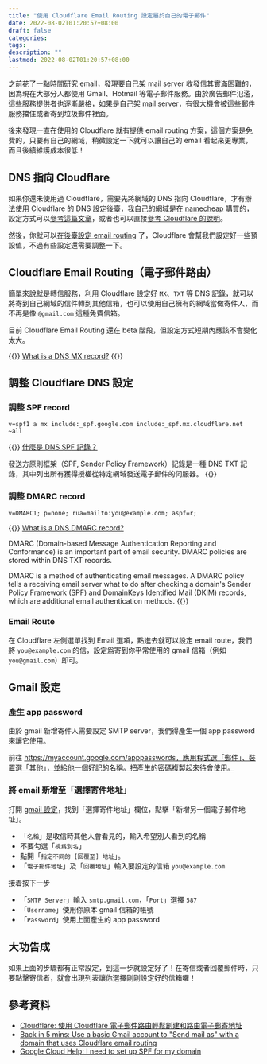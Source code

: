 ```yaml
---
title: "使用 Cloudflare Email Routing 設定屬於自己的電子郵件"
date: 2022-08-02T01:20:57+08:00
draft: false
categories:
tags:
description: ""
lastmod: 2022-08-02T01:20:57+08:00
---
```


之前花了一點時間研究 email，發現要自己架 mail server 收發信其實滿困難的，因為現在大部分人都使用 Gmail、Hotmail 等電子郵件服務。由於廣告郵件氾濫，這些服務提供者也逐漸嚴格，如果是自己架 mail server，有很大機會被這些郵件服務擋住或者寄到垃圾郵件裡面。

後來發現一直在使用的 Cloudflare 就有提供 email routing 方案，這個方案是免費的，只要有自己的網域，稍微設定一下就可以讓自己的 email 看起來更專業，而且後續維護成本很低！


## DNS 指向 Cloudflare

如果你還未使用過 Cloudflare，需要先將網域的 DNS 指向 Cloudflare，才有辦法使用 Cloudflare 的 DNS 設定後臺，我自己的網域是在 [namecheap](https://www.namecheap.com/) 購買的，設定方式可以[參考這篇文章](https://www.namecheap.com/support/knowledgebase/article.aspx/9607/2210/how-to-set-up-dns-records-for-your-domain-in-cloudflare-account/)，或者也可以直接[參考 Cloudflare 的說明](https://developers.cloudflare.com/dns/zone-setups/full-setup/setup/)。

然後，你就可以[在後臺設定 email routing](https://developers.cloudflare.com/email-routing/get-started/enable-email-routing/) 了，Cloudflare 會幫我們設定好一些預設值，不過有些設定還需要調整一下。


## Cloudflare Email Routing（電子郵件路由）

簡單來說就是轉信服務，利用 Cloudflare 設定好 `MX`、`TXT` 等 DNS 記錄，就可以將寄到自己網域的信件轉到其他信箱，也可以使用自己擁有的網域當做寄件人，而不再是像 `@gmail.com` 這種免費信箱。

目前 Cloudflare Email Routing 還在 beta 階段，但設定方式短期內應該不會變化太大。

{{<tip>}}
[What is a DNS MX record?](https://www.cloudflare.com/learning/dns/dns-records/dns-mx-record/)
{{</tip>}}

## 調整 Cloudflare DNS 設定

### 調整 SPF record

```
v=spf1 a mx include:_spf.google.com include:_spf.mx.cloudflare.net  ~all
```

{{<tip>}}
[什麼是 DNS SPF 記錄？](https://www.cloudflare.com/zh-tw/learning/dns/dns-records/dns-spf-record/)

發送方原則框架（SPF, Sender Policy Framework）記錄是一種 DNS TXT 記錄，其中列出所有獲得授權從特定網域發送電子郵件的伺服器。
{{</tip>}}


### 調整 DMARC record

```
v=DMARC1; p=none; rua=mailto:you@example.com; aspf=r;
```

{{<tip>}}
[What is a DNS DMARC record?](https://www.cloudflare.com/zh-tw/learning/dns/dns-records/dns-dmarc-record/)

DMARC (Domain-based Message Authentication Reporting and Conformance) is an important part of email security. DMARC policies are stored within DNS TXT records.

DMARC is a method of authenticating email messages. A DMARC policy tells a receiving email server what to do after checking a domain's Sender Policy Framework (SPF) and DomainKeys Identified Mail (DKIM) records, which are additional email authentication methods.
{{</tip>}}

### Email Route

在 Cloudflare 左側選單找到 Email 選項，點進去就可以設定 email route，我們將 `you@example.com` 的信，設定爲寄到你平常使用的 gmail 信箱（例如 `you@gmail.com`）即可。


## Gmail 設定

### 產生 app password

由於 gmail 新增寄件人需要設定 SMTP server，我們得產生一個 app password 來讓它使用。

前往 https://myaccount.google.com/apppasswords，應用程式選「郵件」、裝置選「其他」，並給他一個好記的名稱。把產生的密碼複製起來待會使用。

### 將 email 新增至「選擇寄件地址」

打開 [gmail 設定](https://mail.google.com/mail/u/0/#settings/accounts)，找到「選擇寄件地址」欄位，點擊「新增另一個電子郵件地址」。

- 「`名稱`」是收信時其他人會看見的，輸入希望別人看到的名稱
- 不要勾選「`視爲別名`」
- 點開「`指定不同的 [回覆至] 地址`」。
- 「`電子郵件地址`」及「`回覆地址`」輸入要設定的信箱 `you@example.com`

接着按下一步

- 「`SMTP Server`」輸入 `smtp.gmail.com`，「`Port`」選擇 `587`
- 「`Username`」使用你原本 gmail 信箱的帳號
- 「`Password`」使用上面產生的 app password


## 大功告成

如果上面的步驟都有正常設定，到這一步就設定好了！在寄信或者回覆郵件時，只要點擊寄信者，就會出現列表讓你選擇剛剛設定好的信箱囉！


## 參考資料

- [Cloudflare: 使用 Cloudflare 電子郵件路由輕鬆創建和路由電子郵寄地址](https://blog.cloudflare.com/zh-tw/introducing-email-routing-zh-tw/)
- [Back in 5 mins: Use a basic Gmail account to "Send mail as" with a domain that uses Cloudflare email routing](https://jay.gooby.org/2022/05/06/use-a-basic-gmail-account-to-send-mail-as-with-a-domain-that-uses-cloudflare-email-routing)
- [Google Cloud Help: I need to set up SPF for my domain](https://support.google.com/googlecloud/answer/10536773#zippy=%2Cbefore-you-begin%2Cset-up-spf-for-your-domain)

